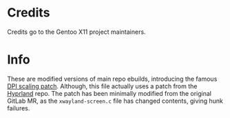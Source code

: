 # Credits
Credits go to the Gentoo X11 project maintainers.

# Info
These are modified versions of main repo ebuilds, introducing the famous [DPI scaling patch](https://gitlab.freedesktop.org/xorg/xserver/-/merge_requests/733). Although, this file actually uses a patch from the [Hyprland](https://github.com/hyprwm/Hyprland/blob/main/nix/patches/xwayland-hidpi.patch) repo.
The patch has been minimally modified from the original GitLab MR, as the `xwayland-screen.c` file has changed contents, giving hunk failures.
